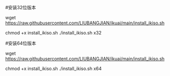 #安装32位版本

wget https://raw.githubusercontent.com/LIUBANGJIAN/ikuai/main/install_ikiso.sh

chmod +x install_ikiso.sh
./install_ikiso.sh x32

#安装64位版本

wget https://raw.githubusercontent.com/LIUBANGJIAN/ikuai/main/install_ikiso.sh

chmod +x install_ikiso.sh
./install_ikiso.sh x64
